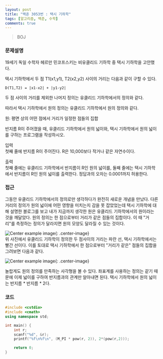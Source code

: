 ```yaml
---
layout: post
title: "백준 3053번 : 택시 기하학"
tags: [알고리즘, 백준, 수학]
comments: true
---
```


> BOJ  

### 문제설명  
19세기 독일 수학자 헤르만 민코프스키는 비유클리드 기하학 중 택시 기하학을 고안했다.  

택시 기하학에서 두 점 T1(x1,y1), T2(x2,y2) 사이의 거리는 다음과 같이 구할 수 있다.  
~~~
D(T1,T2) = |x1-x2| + |y1-y2|  
~~~

두 점 사이의 거리를 제외한 나머지 정의는 유클리드 기하학에서의 정의와 같다.  

따라서 택시 기하학에서 원의 정의는 유클리드 기하학에서 원의 정의와 같다.  

원: 평면 상의 어떤 점에서 거리가 일정한 점들의 집합  

반지름 R이 주어졌을 때, 유클리드 기하학에서 원의 넓이와, 택시 기하학에서 원의 넓이를 구하는 프로그램을 작성하시오.  

입력  
첫째 줄에 반지름 R이 주어진다. R은 10,000보다 작거나 같은 자연수이다.  

출력  
첫째 줄에는 유클리드 기하학에서 반지름이 R인 원의 넓이를, 둘째 줄에는 택시 기하학에서 반지름이 R인 원의 넓이를 출력한다. 정답과의 오차는 0.0001까지 허용한다.  

### 접근  
그동안 유클리드 기하학에서의 정의로만 생각하다가 완전히 새로운 개념을 만났다. 다른 거리의 정의가 원의 넓이에 어떤 영향을 미치는지 감을 못 잡았었는데 택시 기하학에 대해 설명한 블로그를 보고 내가 지금까지 생각한 원은 유클리드 기하학에서의 원이라는 것을 깨달았다. 원의 정의는 한 점으로부터 거리가 같은 점들의 집합이다. 이 때 "거리"를 측정하는 정의가 달라지면 원의 모양도 달라질 수 있는 것이다.  

![Center example image](https://user-images.githubusercontent.com/35067611/70117038-bb8ab280-16a7-11ea-9942-28d20f932927.png "Center"){: .center-image}  
위 사진에서 유클리드 기하학이 정의한 두 점사이의 거리는 파란 선, 택시 기하학에서는 빨간 선이다. 이를 토대로 택시 기하학에서 한 점으로부터 "거리가 같은" 점들의 집합을 그려보면 다음과 같다.  

![Center example image](https://user-images.githubusercontent.com/35067611/70117169-12908780-16a8-11ea-8aa8-936b5b07ff38.png "Center"){: .center-image}  

놀랍게도 원의 정의를 만족하는 사각형을 볼 수 있다. 좌표계를 사용하는 정의는 같기 때문에 이제 넓이를 구하여 반지름과의 관계만 알아내면 된다. 택시 기하학에서 원의 넓이는 반지름 * 반지름 * 2다.  

### 코드  
~~~c++
#include <cstdio>
#include <cmath>
using namespace std;

int main() {
    int r;
    scanf("%d", &r);
    printf("%f\n%f\n", (M_PI * pow(r, 2)), 2*(pow(r,2)));

    return 0;
}
~~~